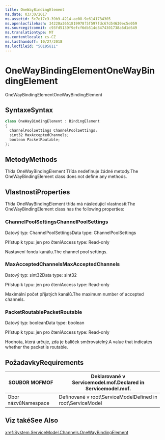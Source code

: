 ```yaml
---
title: OneWayBindingElement
ms.date: 03/30/2017
ms.assetid: 5c7e17c3-39b9-4214-ae08-9e6141734305
ms.openlocfilehash: 34220a3651819978f5f597fdc67d54630ec5e059
ms.sourcegitcommit: c93fd5139f9efcf6db514e3474301738a6d1d649
ms.translationtype: MT
ms.contentlocale: cs-CZ
ms.lasthandoff: 10/27/2018
ms.locfileid: "50195811"
---
```

# <a name="onewaybindingelement"></a><span data-ttu-id="81866-102">OneWayBindingElement</span><span class="sxs-lookup"><span data-stu-id="81866-102">OneWayBindingElement</span></span>
<span data-ttu-id="81866-103">OneWayBindingElement</span><span class="sxs-lookup"><span data-stu-id="81866-103">OneWayBindingElement</span></span>  
  
## <a name="syntax"></a><span data-ttu-id="81866-104">Syntaxe</span><span class="sxs-lookup"><span data-stu-id="81866-104">Syntax</span></span>  
  
```csharp
class OneWayBindingElement : BindingElement  
{  
  ChannelPoolSettings ChannelPoolSettings;  
  sint32 MaxAcceptedChannels;  
  boolean PacketRoutable;  
};  
```  
  
## <a name="methods"></a><span data-ttu-id="81866-105">Metody</span><span class="sxs-lookup"><span data-stu-id="81866-105">Methods</span></span>  
 <span data-ttu-id="81866-106">Třída OneWayBindingElement Třída nedefinuje žádné metody.</span><span class="sxs-lookup"><span data-stu-id="81866-106">The OneWayBindingElement class does not define any methods.</span></span>  
  
## <a name="properties"></a><span data-ttu-id="81866-107">Vlastnosti</span><span class="sxs-lookup"><span data-stu-id="81866-107">Properties</span></span>  
 <span data-ttu-id="81866-108">Třída OneWayBindingElement třída má následující vlastnosti:</span><span class="sxs-lookup"><span data-stu-id="81866-108">The OneWayBindingElement class has the following properties:</span></span>  
  
### <a name="channelpoolsettings"></a><span data-ttu-id="81866-109">ChannelPoolSettings</span><span class="sxs-lookup"><span data-stu-id="81866-109">ChannelPoolSettings</span></span>  
 <span data-ttu-id="81866-110">Datový typ: ChannelPoolSettings</span><span class="sxs-lookup"><span data-stu-id="81866-110">Data type: ChannelPoolSettings</span></span>  
  
 <span data-ttu-id="81866-111">Přístup k typu: jen pro čtení</span><span class="sxs-lookup"><span data-stu-id="81866-111">Access type: Read-only</span></span>  
  
 <span data-ttu-id="81866-112">Nastavení fondu kanálu.</span><span class="sxs-lookup"><span data-stu-id="81866-112">The channel pool settings.</span></span>  
  
### <a name="maxacceptedchannels"></a><span data-ttu-id="81866-113">MaxAcceptedChannels</span><span class="sxs-lookup"><span data-stu-id="81866-113">MaxAcceptedChannels</span></span>  
 <span data-ttu-id="81866-114">Datový typ: sint32</span><span class="sxs-lookup"><span data-stu-id="81866-114">Data type: sint32</span></span>  
  
 <span data-ttu-id="81866-115">Přístup k typu: jen pro čtení</span><span class="sxs-lookup"><span data-stu-id="81866-115">Access type: Read-only</span></span>  
  
 <span data-ttu-id="81866-116">Maximální počet přijatých kanálů.</span><span class="sxs-lookup"><span data-stu-id="81866-116">The maximum number of accepted channels.</span></span>  
  
### <a name="packetroutable"></a><span data-ttu-id="81866-117">PacketRoutable</span><span class="sxs-lookup"><span data-stu-id="81866-117">PacketRoutable</span></span>  
 <span data-ttu-id="81866-118">Datový typ: boolean</span><span class="sxs-lookup"><span data-stu-id="81866-118">Data type: boolean</span></span>  
  
 <span data-ttu-id="81866-119">Přístup k typu: jen pro čtení</span><span class="sxs-lookup"><span data-stu-id="81866-119">Access type: Read-only</span></span>  
  
 <span data-ttu-id="81866-120">Hodnota, která určuje, zda je balíček směrovatelný.</span><span class="sxs-lookup"><span data-stu-id="81866-120">A value that indicates whether the packet is routable.</span></span>  
  
## <a name="requirements"></a><span data-ttu-id="81866-121">Požadavky</span><span class="sxs-lookup"><span data-stu-id="81866-121">Requirements</span></span>  
  
|<span data-ttu-id="81866-122">SOUBOR MOF</span><span class="sxs-lookup"><span data-stu-id="81866-122">MOF</span></span>|<span data-ttu-id="81866-123">Deklarované v Servicemodel.mof.</span><span class="sxs-lookup"><span data-stu-id="81866-123">Declared in Servicemodel.mof.</span></span>|  
|---------|-----------------------------------|  
|<span data-ttu-id="81866-124">Obor názvů</span><span class="sxs-lookup"><span data-stu-id="81866-124">Namespace</span></span>|<span data-ttu-id="81866-125">Definované v root\ServiceModel</span><span class="sxs-lookup"><span data-stu-id="81866-125">Defined in root\ServiceModel</span></span>|  
  
## <a name="see-also"></a><span data-ttu-id="81866-126">Viz také</span><span class="sxs-lookup"><span data-stu-id="81866-126">See Also</span></span>  
 <xref:System.ServiceModel.Channels.OneWayBindingElement>
